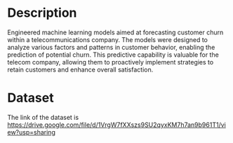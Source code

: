 # Description
Engineered machine learning models aimed at forecasting customer churn within a telecommunications company. The models were designed to analyze various factors and patterns in customer behavior, enabling the prediction of potential churn. This predictive capability is valuable for the telecom company, allowing them to proactively implement strategies to retain customers and enhance overall satisfaction.
# Dataset
The link of the dataset is https://drive.google.com/file/d/1VrgW7fXXszs9SU2qyxKM7h7an9b961T1/view?usp=sharing
